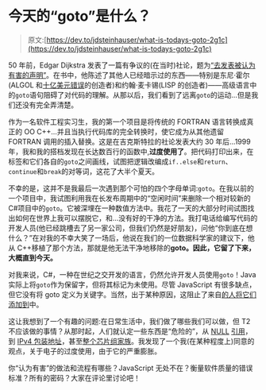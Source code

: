# 今天的“goto”是什么？

> 原文:[https://dev.to/jdsteinhauser/what-is-todays-goto-2g1c](https://dev.to/jdsteinhauser/what-is-todays-goto-2g1c)

50 年前，Edgar Dijkstra 发表了一篇有争议的(在当时)社论，题为[“去发表被认为有害的声明”](https://homepages.cwi.nl/~storm/teaching/reader/Dijkstra68.pdf)。在书中，他陈述了其他人已经暗示过的东西——特别是东尼·霍尔(ALGOL 和[十亿美元错误](https://www.infoq.com/presentations/Null-References-The-Billion-Dollar-Mistake-Tony-Hoare)的创造者)和约翰·麦卡锡(LISP 的创造者)——高级语言中的`goto`语句阻碍了对代码的理解。从那以后，我们看到了远离`goto`的运动...但是我们还没有完全弄清楚。

作为一名软件工程实习生，我的第一个项目是将传统的 FORTRAN 语言转换成真正的 OO C++...并且当执行代码库的完全转换时，使它成为从其他遗留 FORTRAN 调用的插入替换。这是在吉克斯特拉的社论发表大约 30 年后...1999 年，我和我的搭档发现在长达数百行的函数中,**过度使用了**。把代码打印出来，在标签和它们各自的`goto`之间画线，试图把逻辑改编成`if..else`和`return`、`continue`和`break`的对等词，这花了大半个夏天。

不幸的是，这并不是我最后一次遇到那个可怕的四个字母单词:`goto`。在我以前的一个项目中，我试图利用我在长发布周期中的“空闲时间”来删除一个相对较新的 C#项目中的`goto`。它被深埋在一种数值方法中。我花了一天的大部分时间试图找出如何在世界上我可以摆脱它，和...没有好的干净的方法。我打电话给编写代码的开发人员(他已经跳槽去了另一家公司，但我们仍然是好朋友)，问他“你到底在想什么？”在对我的不幸大笑了一场后，他说在我们的一位数据科学家的建议下，他从 C++移植了那个方法，那就是他无法干净地移除的**goto。因此，它留了下来，大概直到今天。**

对我来说，C#，一种在世纪之交开发的语言，仍然允许开发人员使用`goto`！Java 实际上将`goto`作为保留字，但将其标记为未使用。尽管 JavaScript 有很多缺点，但它没有将 goto 定义为关键字。当然，出于某种原因，这阻止了来自[的人将它们添加到](https://stackoverflow.com/questions/9751207/how-can-i-use-goto-in-javascript)中。

这让我想到了一个有趣的问题:在日常生活中，我们做了哪些我们可以做，但 T2 不应该做的事情？从那时起，人们就认定一些东西是“危险的”，从 [NULL](https://ewontfix.com/11/) [引用](https://www.infoq.com/presentations/Null-References-The-Billion-Dollar-Mistake-Tony-Hoare)，到 [IPv4 包装地址](https://tools.ietf.org/html/draft-itojun-v6ops-v4mapped-harmful-02)，甚至[整个芯片组家族](https://blog.invisiblethings.org/papers/2015/x86_harmful.pdf)。我发现了一个我(在某种程度上)同意的观点，关于电子的过度使用，由于它的严重膨胀。

你“认为有害”的做法和流程有哪些？JavaScript 无处不在？衡量软件质量的错误标准？所有的密码？大家在评论里讨论吧！